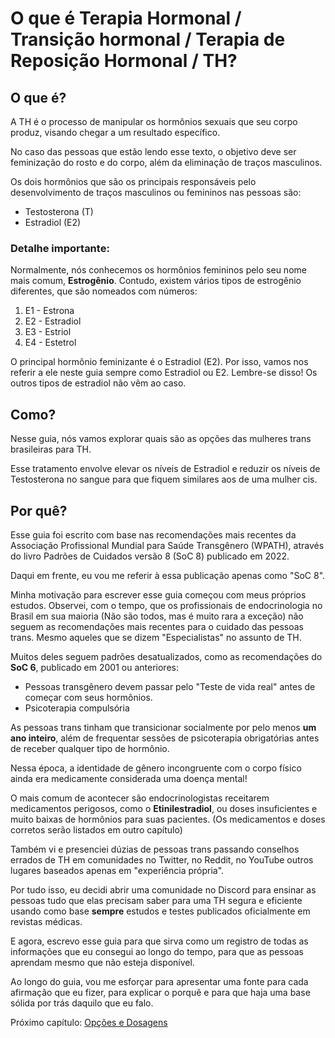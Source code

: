 
# O que é Terapia Hormonal / Transição hormonal / Terapia de Reposição Hormonal / TH?


## O que é?

A TH é o processo de manipular os hormônios sexuais que seu corpo produz, visando chegar a um resultado específico.

No caso das pessoas que estão lendo esse texto, o objetivo deve ser feminização do rosto e do corpo, além da eliminação de traços masculinos.

Os dois hormônios que são os principais responsáveis pelo desenvolvimento de traços masculinos ou femininos nas pessoas são:

- Testosterona (T)
- Estradiol (E2)

### Detalhe importante:

Normalmente, nós conhecemos os hormônios femininos pelo seu nome mais comum, **Estrogênio**. Contudo, existem vários tipos de estrogênio diferentes, que são nomeados com números:

1. E1 - Estrona
2. E2 - Estradiol
3. E3 - Estriol
4. E4 - Estetrol

O principal hormônio feminizante é o Estradiol (E2). Por isso, vamos nos referir a ele neste guia sempre como Estradiol ou E2. Lembre-se disso!
Os outros tipos de estradiol não vêm ao caso.

## Como?

Nesse guia, nós vamos explorar quais são as opções das mulheres trans brasileiras para TH.

Esse tratamento envolve elevar os níveis de Estradiol e reduzir os níveis de Testosterona no sangue para que fiquem similares aos de uma mulher cis.

## Por quê?

Esse guia foi escrito com base nas recomendações mais recentes da Associação Profissional Mundial para Saúde Transgênero (WPATH), através do livro Padrões de Cuidados versão 8 (SoC 8) publicado em 2022.

Daqui em frente, eu vou me referir à essa publicação apenas como "SoC 8".

Minha motivação para escrever esse guia começou com meus próprios estudos.
Observei, com o tempo, que os profissionais de endocrinologia no Brasil em sua maioria (Não são todos, mas é muito rara a exceção) não seguem as recomendações mais recentes para o cuidado das pessoas trans. Mesmo aqueles que se dizem "Especialistas" no assunto de TH.

Muitos deles seguem padrões desatualizados, como as recomendações do **SoC 6**, publicado em 2001 ou anteriores:

- Pessoas transgênero devem passar pelo "Teste de vida real" antes de começar com seus hormônios.
- Psicoterapia compulsória

As pessoas trans tinham que transicionar socialmente por pelo menos **um ano inteiro**, além de frequentar sessões de psicoterapia obrigatórias antes de receber qualquer tipo de hormônio.

Nessa época, a identidade de gênero incongruente com o corpo físico ainda era medicamente considerada uma doença mental!

O mais comum de acontecer são endocrinologistas receitarem medicamentos perigosos, como o **Etinilestradiol**, ou doses insuficientes e muito baixas de hormônios para suas pacientes.
(Os medicamentos e doses corretos serão listados em outro capítulo)

Também vi e presenciei dúzias de pessoas trans passando conselhos errados de TH em comunidades no Twitter, no Reddit, no YouTube outros lugares baseados apenas em "experiência própria".

Por tudo isso, eu decidi abrir uma comunidade no Discord para ensinar as pessoas tudo que elas precisam saber para uma TH segura e eficiente usando como base **sempre** estudos e testes publicados oficialmente em revistas médicas.

E agora, escrevo esse guia para que sirva como um registro de todas as informações que eu consegui ao longo do tempo, para que as pessoas aprendam mesmo que não esteja disponível.

Ao longo do guia, vou me esforçar para apresentar uma fonte para cada afirmação que eu fizer, para explicar o porquê e para que haja uma base sólida por trás daquilo que eu falo.



Próximo capítulo: [Opções e Dosagens](Op%C3%A7%C3%B5es%20e%20Dosagens.md)
